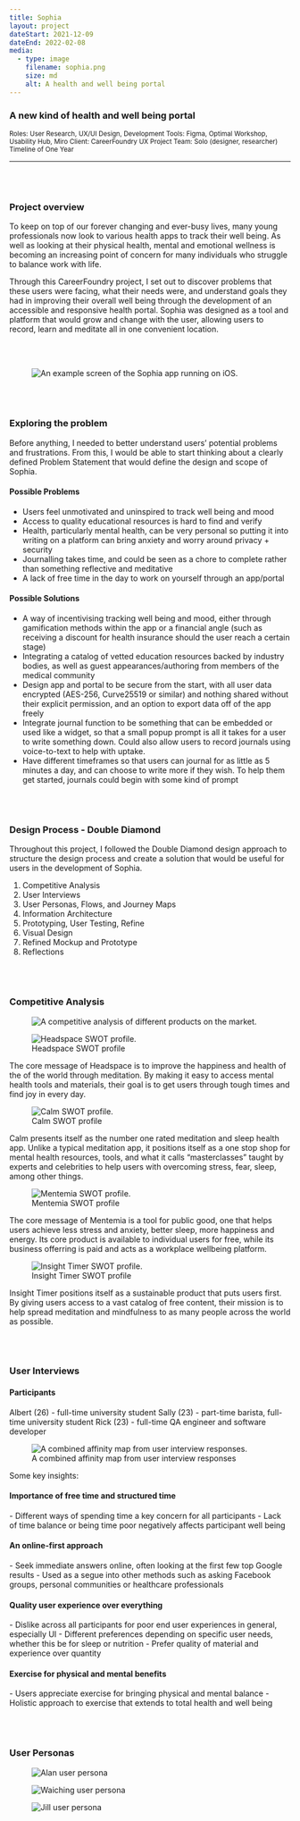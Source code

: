 ```yaml
---
title: Sophia
layout: project
dateStart: 2021-12-09
dateEnd: 2022-02-08
media:
  - type: image
    filename: sophia.png
    size: md
    alt: A health and well being portal
---
```


<h3>A new kind of health and well being portal </h3>

<small>Roles: User Research, UX/UI Design, Development
Tools: Figma, Optimal Workshop, Usability Hub, Miro
Client: CareerFoundry UX Project
Team: Solo (designer, researcher)
Timeline of One Year</small>

---
<br><br>

<h3>Project overview</h3>

To keep on top of our forever changing and ever-busy lives, many young professionals now look to various health apps to track their well being. As well as looking at their physical health, mental and emotional wellness is becoming an increasing point of concern for many individuals who struggle to balance work with life.

Through this CareerFoundry project, I set out to discover problems that these users were facing, what their needs were, and understand goals they had in improving their overall well being through the development of an accessible and responsive health portal. Sophia was designed as a tool and platform that would grow and change with the user, allowing users to record, learn and meditate all in one convenient location.

<br><br>

<figure>
<img src="/media/previewsophia.png" alt="An example screen of the Sophia app running on iOS."/>
</figure>

<br><br>

<h3>Exploring the problem</h3>

Before anything, I needed to better understand users’ potential problems and frustrations. From this, I would be able to start thinking about a clearly defined Problem Statement that would define the design and scope of Sophia.

<h4>Possible Problems </h4>

- Users feel unmotivated and uninspired to track well being and mood
- Access to quality educational resources is hard to find and verify
- Health, particularly mental health, can be very personal so putting it into writing on a platform can bring anxiety and worry around privacy + security
- Journalling takes time, and could be seen as a chore to complete rather than something reflective and meditative
- A lack of free time in the day to work on yourself through an app/portal

<h4>Possible Solutions </h4>

- A way of incentivising tracking well being and mood, either through gamification methods within the app or a financial angle (such as receiving a discount for health insurance should the user reach a certain stage)
- Integrating a catalog of vetted education resources backed by industry bodies, as well as guest appearances/authoring from members of the medical community
- Design app and portal to be secure from the start, with all user data encrypted (AES-256, Curve25519 or similar) and nothing shared without their explicit permission, and an option to export data off of the app freely
- Integrate journal function to be something that can be embedded or used like a widget, so that a small popup prompt is all it takes for a user to write something down. Could also allow users to record journals using voice-to-text to help with uptake.
- Have different timeframes so that users can journal for as little as 5 minutes a day, and can choose to write more if they wish. To help them get started, journals could begin with some kind of prompt

<br><br>

<h3>Design Process - Double Diamond</h3>

Throughout this project, I followed the Double Diamond design approach to structure the design process and create a solution that would be useful for users in the development of Sophia. 

1. Competitive Analysis
2. User Interviews
3. User Personas, Flows, and Journey Maps
4. Information Architecture
5. Prototyping, User Testing, Refine
6. Visual Design
7. Refined Mockup and Prototype
8. Reflections

<br><br>

<h3>Competitive Analysis</h3>

<figure>
<img src="/media/mindfulness.png" alt="A competitive analysis of different products on the market."/>
</figure>

<figure>
<img src="/media/headspace.png" alt="Headspace SWOT profile."/>
<figcaption>Headspace SWOT profile</figcaption>
</figure>

The core message of Headspace is to improve the happiness and health of the of the world through meditation. By making it easy to access mental health tools and materials, their goal is to get users through tough times and find joy in every day.

<figure>
<img src="/media/calm.png" alt="Calm SWOT profile."/>
<figcaption>Calm SWOT profile</figcaption>
</figure>

Calm presents itself as the number one rated meditation and sleep health app. Unlike a typical meditation app, it positions itself as a one stop shop for mental health resources, tools, and what it calls “masterclasses” taught by experts and celebrities to help users with overcoming stress, fear, sleep, among other things.

<figure>
<img src="/media/mentemia.png" alt="Mentemia SWOT profile."/>
<figcaption>Mentemia SWOT profile</figcaption>
</figure>

The core message of Mentemia is a tool for public good, one that helps users achieve less stress and anxiety, better sleep, more happiness and energy. Its core product is available to individual users for free, while its business offerring is paid and acts as a workplace wellbeing platform.

<figure>
<img src="/media/insighttimer.png" alt="Insight Timer SWOT profile."/>
<figcaption>Insight Timer SWOT profile</figcaption>
</figure>

Insight Timer positions itself as a sustainable product that puts users first. By giving users access to a vast catalog of free content, their mission is to help spread meditation and mindfulness to as many people across the world as possible. 

<br><br>

<h3>User Interviews</h3>

<h4>Participants</h4>

Albert (26) - full-time university student
Sally (23) - part-time barista, full-time university student
Rick (23) - full-time QA engineer and software developer

<figure>
<img src="/media/affinity.png" alt="A combined affinity map from user interview responses."/>
<figcaption>A combined affinity map from user interview responses</figcaption>
</figure>

Some key insights:

<h4>Importance of free time and structured time</h4>
- Different ways of spending time a key concern for all participants
- Lack of time balance or being time poor negatively affects participant well being

<h4>An online-first approach</h4>
- Seek immediate answers online, often looking at the first few top Google results
- Used as a segue into other methods such as asking Facebook groups, personal communities or healthcare professionals

<h4>Quality user experience over everything</h4>
- Dislike across all participants for poor end user experiences in general, especially UI
- Different preferences depending on specific user needs, whether this be for sleep or nutrition
- Prefer quality of material and experience over quantity

<h4>Exercise for physical and mental benefits</h4>
- Users appreciate exercise for bringing physical and mental balance
- Holistic approach to exercise that extends to total health and well being

<br><br>

<h3>User Personas</h3>

<figure>
<img src="/media/alan.png" alt="Alan user persona"/>
</figure>

<figure>
<img src="/media/waiching.png" alt="Waiching user persona"/>
</figure>

<figure>
<img src="/media/jill.png" alt="Jill user persona"/>
</figure>

